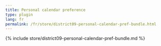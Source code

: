 ```yaml
---
title: Personal calendar preference
type: plugin
lang: fr
permalink: /fr/store/district09-personal-calendar-pref-bundle.html
---
```


{% include store/district09-personal-calendar-pref-bundle.md %}
